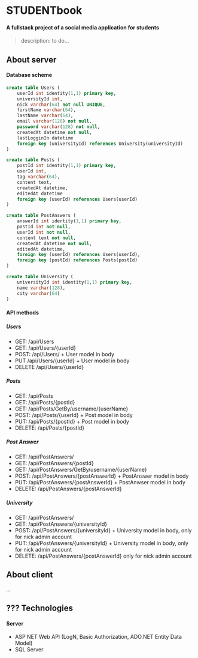 # STUDENTbook

#### A fullstack project of a social media application for students

> description: to do...

## About server
#### Database scheme
``` sql
create table Users (
	userId int identity(1,1) primary key,
	universityId int,
	nick varchar(64) not null UNIQUE,
	firstName varchar(64),
	lastName varchar(64),
	email varchar(128) not null,
	password varchar(128) not null,
	createdAt datetime not null,
	lastLogginIn datetime
	foreign key (universityId) references University(universityId)
)

create table Posts (
	postId int identity(1,1) primary key,
	userId int,
	tag varchar(64),
	content text,
	createdAt datetime,
	editedAt datetime
	foreign key (userId) references Users(userId)
)

create table PostAnswers (
	answerId int identity(1,1) primary key,
	postId int not null,
	userId int not null,
	content text not null,
	createdAt datetime not null,
	editedAt datetime,
	foreign key (userId) references Users(userId),
	foreign key (postId) references Posts(postId)
)

create table University (
	universityId int identity(1,1) primary key,
	name varchar(128),
	city varchar(64)
)
```
#### API methods
##### Users
- GET: /api/Users
- GET: /api/Users/{userId}
- POST: /api/Users/ + User model in body
- PUT /api/Users/{userId} + User model in body
- DELETE /api/Users/{userId}

##### Posts 
- GET: /api/Posts
- GET: /api/Posts/{postId}
- GET: /api/Posts/GetBy/username/{userName}
- POST: /api/Posts/{userId} + Post model in body
- PUT: /api/Posts/{postId} + Post model in body
- DELETE: /api/Posts/{postId}

##### Post Answer 
- GET: /api/PostAnswers/
- GET: /api/PostAnswers/{postId}
- GET: /api/PostAnswers/GetBy/username/{userName}
- POST: /api/PostAnswers/{postAnswerId} + PostAnswer model in body
- PUT: /api/PostAnswers/{postAnswerId} + PostAnwser model in body
- DELETE: /api/PostAnswers/{postAnswerId} 

##### University
- GET: /api/PostAnswers/
- GET: /api/PostAnswers/{universityId}
- POST: /api/PostAnswers/{universityId} + University model in body, only for nick admin account
- PUT: /api/PostAnswers/{universityId} + University model in body, only for nick admin account
- DELETE: /api/PostAnswers/{postAnswerId} only for nick admin account

## About client
...

## ??? Technologies
#### Server
- ASP NET Web API (LogN, Basic Authorization, ADO.NET Entity Data Model)
- SQL Server